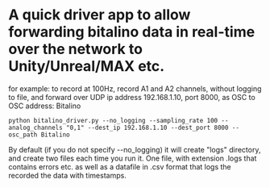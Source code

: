 # A quick driver app to allow forwarding bitalino data in real-time over the network to Unity/Unreal/MAX etc. 

for example: to record at 100Hz, record A1 and A2 channels, without logging to file, and forward over UDP
ip address 192.168.1.10, port 8000,  as OSC to OSC address: Bitalino   
```console
python bitalino_driver.py --no_logging --sampling_rate 100 --analog_channels "0,1" --dest_ip 192.168.1.10 --dest_port 8000 --osc_path Bitalino
```

By default (if you do not specify --no_logging) it will create "logs" directory, and create two files each time you run it.
One file, with extension .logs that contains errors etc. as well as a datafile in .csv format that logs the recorded the
data with timestamps.

